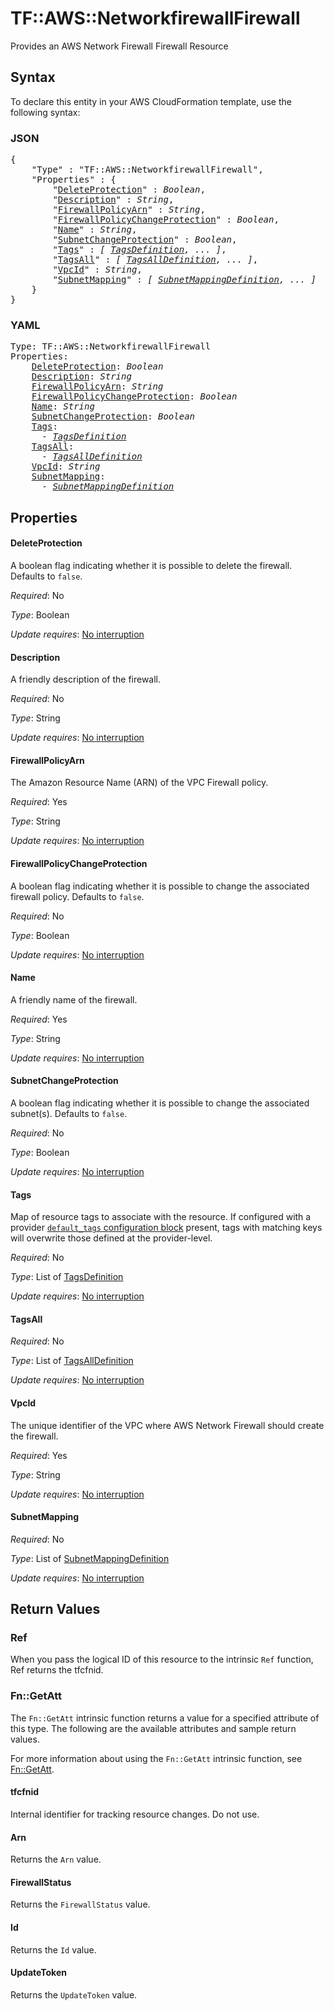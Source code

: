 # TF::AWS::NetworkfirewallFirewall

Provides an AWS Network Firewall Firewall Resource

## Syntax

To declare this entity in your AWS CloudFormation template, use the following syntax:

### JSON

<pre>
{
    "Type" : "TF::AWS::NetworkfirewallFirewall",
    "Properties" : {
        "<a href="#deleteprotection" title="DeleteProtection">DeleteProtection</a>" : <i>Boolean</i>,
        "<a href="#description" title="Description">Description</a>" : <i>String</i>,
        "<a href="#firewallpolicyarn" title="FirewallPolicyArn">FirewallPolicyArn</a>" : <i>String</i>,
        "<a href="#firewallpolicychangeprotection" title="FirewallPolicyChangeProtection">FirewallPolicyChangeProtection</a>" : <i>Boolean</i>,
        "<a href="#name" title="Name">Name</a>" : <i>String</i>,
        "<a href="#subnetchangeprotection" title="SubnetChangeProtection">SubnetChangeProtection</a>" : <i>Boolean</i>,
        "<a href="#tags" title="Tags">Tags</a>" : <i>[ <a href="tagsdefinition.md">TagsDefinition</a>, ... ]</i>,
        "<a href="#tagsall" title="TagsAll">TagsAll</a>" : <i>[ <a href="tagsalldefinition.md">TagsAllDefinition</a>, ... ]</i>,
        "<a href="#vpcid" title="VpcId">VpcId</a>" : <i>String</i>,
        "<a href="#subnetmapping" title="SubnetMapping">SubnetMapping</a>" : <i>[ <a href="subnetmappingdefinition.md">SubnetMappingDefinition</a>, ... ]</i>
    }
}
</pre>

### YAML

<pre>
Type: TF::AWS::NetworkfirewallFirewall
Properties:
    <a href="#deleteprotection" title="DeleteProtection">DeleteProtection</a>: <i>Boolean</i>
    <a href="#description" title="Description">Description</a>: <i>String</i>
    <a href="#firewallpolicyarn" title="FirewallPolicyArn">FirewallPolicyArn</a>: <i>String</i>
    <a href="#firewallpolicychangeprotection" title="FirewallPolicyChangeProtection">FirewallPolicyChangeProtection</a>: <i>Boolean</i>
    <a href="#name" title="Name">Name</a>: <i>String</i>
    <a href="#subnetchangeprotection" title="SubnetChangeProtection">SubnetChangeProtection</a>: <i>Boolean</i>
    <a href="#tags" title="Tags">Tags</a>: <i>
      - <a href="tagsdefinition.md">TagsDefinition</a></i>
    <a href="#tagsall" title="TagsAll">TagsAll</a>: <i>
      - <a href="tagsalldefinition.md">TagsAllDefinition</a></i>
    <a href="#vpcid" title="VpcId">VpcId</a>: <i>String</i>
    <a href="#subnetmapping" title="SubnetMapping">SubnetMapping</a>: <i>
      - <a href="subnetmappingdefinition.md">SubnetMappingDefinition</a></i>
</pre>

## Properties

#### DeleteProtection

A boolean flag indicating whether it is possible to delete the firewall. Defaults to `false`.

_Required_: No

_Type_: Boolean

_Update requires_: [No interruption](https://docs.aws.amazon.com/AWSCloudFormation/latest/UserGuide/using-cfn-updating-stacks-update-behaviors.html#update-no-interrupt)

#### Description

A friendly description of the firewall.

_Required_: No

_Type_: String

_Update requires_: [No interruption](https://docs.aws.amazon.com/AWSCloudFormation/latest/UserGuide/using-cfn-updating-stacks-update-behaviors.html#update-no-interrupt)

#### FirewallPolicyArn

The Amazon Resource Name (ARN) of the VPC Firewall policy.

_Required_: Yes

_Type_: String

_Update requires_: [No interruption](https://docs.aws.amazon.com/AWSCloudFormation/latest/UserGuide/using-cfn-updating-stacks-update-behaviors.html#update-no-interrupt)

#### FirewallPolicyChangeProtection

A boolean flag indicating whether it is possible to change the associated firewall policy. Defaults to `false`.

_Required_: No

_Type_: Boolean

_Update requires_: [No interruption](https://docs.aws.amazon.com/AWSCloudFormation/latest/UserGuide/using-cfn-updating-stacks-update-behaviors.html#update-no-interrupt)

#### Name

A friendly name of the firewall.

_Required_: Yes

_Type_: String

_Update requires_: [No interruption](https://docs.aws.amazon.com/AWSCloudFormation/latest/UserGuide/using-cfn-updating-stacks-update-behaviors.html#update-no-interrupt)

#### SubnetChangeProtection

A boolean flag indicating whether it is possible to change the associated subnet(s). Defaults to `false`.

_Required_: No

_Type_: Boolean

_Update requires_: [No interruption](https://docs.aws.amazon.com/AWSCloudFormation/latest/UserGuide/using-cfn-updating-stacks-update-behaviors.html#update-no-interrupt)

#### Tags

Map of resource tags to associate with the resource. If configured with a provider [`default_tags` configuration block](/docs/providers/aws/index.html#default_tags-configuration-block) present, tags with matching keys will overwrite those defined at the provider-level.

_Required_: No

_Type_: List of <a href="tagsdefinition.md">TagsDefinition</a>

_Update requires_: [No interruption](https://docs.aws.amazon.com/AWSCloudFormation/latest/UserGuide/using-cfn-updating-stacks-update-behaviors.html#update-no-interrupt)

#### TagsAll

_Required_: No

_Type_: List of <a href="tagsalldefinition.md">TagsAllDefinition</a>

_Update requires_: [No interruption](https://docs.aws.amazon.com/AWSCloudFormation/latest/UserGuide/using-cfn-updating-stacks-update-behaviors.html#update-no-interrupt)

#### VpcId

The unique identifier of the VPC where AWS Network Firewall should create the firewall.

_Required_: Yes

_Type_: String

_Update requires_: [No interruption](https://docs.aws.amazon.com/AWSCloudFormation/latest/UserGuide/using-cfn-updating-stacks-update-behaviors.html#update-no-interrupt)

#### SubnetMapping

_Required_: No

_Type_: List of <a href="subnetmappingdefinition.md">SubnetMappingDefinition</a>

_Update requires_: [No interruption](https://docs.aws.amazon.com/AWSCloudFormation/latest/UserGuide/using-cfn-updating-stacks-update-behaviors.html#update-no-interrupt)

## Return Values

### Ref

When you pass the logical ID of this resource to the intrinsic `Ref` function, Ref returns the tfcfnid.

### Fn::GetAtt

The `Fn::GetAtt` intrinsic function returns a value for a specified attribute of this type. The following are the available attributes and sample return values.

For more information about using the `Fn::GetAtt` intrinsic function, see [Fn::GetAtt](https://docs.aws.amazon.com/AWSCloudFormation/latest/UserGuide/intrinsic-function-reference-getatt.html).

#### tfcfnid

Internal identifier for tracking resource changes. Do not use.

#### Arn

Returns the <code>Arn</code> value.

#### FirewallStatus

Returns the <code>FirewallStatus</code> value.

#### Id

Returns the <code>Id</code> value.

#### UpdateToken

Returns the <code>UpdateToken</code> value.

